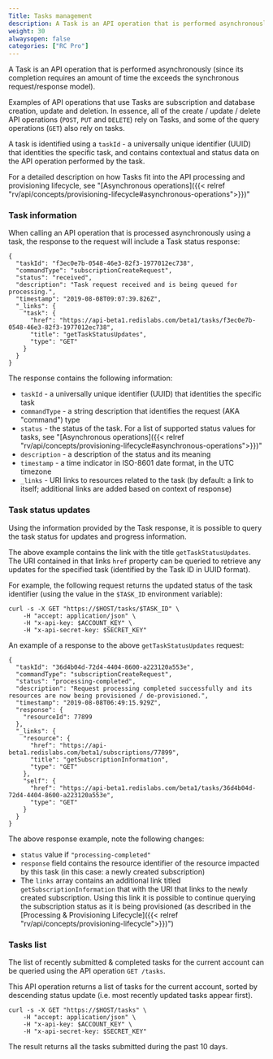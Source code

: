 ```yaml
---
Title: Tasks management
description: A Task is an API operation that is performed asynchronously (since its completion requires an amount of time the exceeds the synchronous request/response model). 
weight: 30
alwaysopen: false
categories: ["RC Pro"]
---
```


A Task is an API operation that is performed asynchronously (since its completion requires an amount of time the exceeds the synchronous request/response model). 

Examples of API operations that use Tasks are subscription and database creation, update and deletion. In essence, all of the create / update / delete API operations (`POST`, `PUT` and `DELETE`) rely on Tasks, and some of the query operations (`GET`) also rely on tasks.

A task is identified using a `taskId` - a universally unique identifier (UUID) that identities the specific task, and contains contextual and status data on the API operation performed by the task.

For a detailed description on how Tasks fit into the API processing and provisioning lifecycle, see "[Asynchronous operations]({{< relref  "rv/api/concepts/provisioning-lifecycle#asynchronous-operations">}})"

### Task information

When calling an API operation that is processed asynchronously using a task, the response to the request will include a Task status response:

```
{
  "taskId": "f3ec0e7b-0548-46e3-82f3-1977012ec738",
  "commandType": "subscriptionCreateRequest",
  "status": "received",
  "description": "Task request received and is being queued for processing.",
  "timestamp": "2019-08-08T09:07:39.826Z",
  "_links": {
    "task": {
      "href": "https://api-beta1.redislabs.com/beta1/tasks/f3ec0e7b-0548-46e3-82f3-1977012ec738",
      "title": "getTaskStatusUpdates",
      "type": "GET"
    }
  }
}
```

The response contains the following information:

- `taskId` - a universally unique identifier (UUID) that identities the specific task 
- `commandType` - a string description that identifies the request (AKA "command") type
- `status` - the status of the task. For a list of supported status values for tasks, see "[Asynchronous operations]({{< relref  "rv/api/concepts/provisioning-lifecycle#asynchronous-operations">}})"
- `description` - a description of the status and its meaning
- `timestamp` - a time indicator in ISO-8601 date format, in the UTC timezone
- `_links` - URI links to resources related to the task (by default: a link to itself; additional links are added based on context of response)

### Task status updates

Using the information provided by the Task response, it is possible to query the task status for updates and progress information.

The above example contains the link with the title `getTaskStatusUpdates`. The URI contained in that links `href` property can be queried to retrieve any updates for the specified task (identified by the Task ID in UUID format).

For example, the following request returns the updated status of the task identifier (using the value in the `$TASK_ID` environment variable):

```
curl -s -X GET "https://$HOST/tasks/$TASK_ID" \
    -H "accept: application/json" \
    -H "x-api-key: $ACCOUNT_KEY" \
    -H "x-api-secret-key: $SECRET_KEY"
```

An example of a response to the above `getTaskStatusUpdates` request:

```
{
  "taskId": "36d4b04d-72d4-4404-8600-a223120a553e",
  "commandType": "subscriptionCreateRequest",
  "status": "processing-completed",
  "description": "Request processing completed successfully and its resources are now being provisioned / de-provisioned.",
  "timestamp": "2019-08-08T06:49:15.929Z",
  "response": {
    "resourceId": 77899
  },
  "_links": {
    "resource": {
      "href": "https://api-beta1.redislabs.com/beta1/subscriptions/77899",
      "title": "getSubscriptionInformation",
      "type": "GET"
    },
    "self": {
      "href": "https://api-beta1.redislabs.com/beta1/tasks/36d4b04d-72d4-4404-8600-a223120a553e",
      "type": "GET"
    }
  }
}
```

The above response example, note the following changes: 

- `status` value if `"processing-completed"`
- `response` field contains the resource identifier of the resource impacted by this task (in this case: a newly created subscription)
- The `links` array contains an additional link titled `getSubscriptionInformation` that with the URI that links to the newly created subscription. Using this link it is possible to continue querying the subscription status as it is being provisioned (as described in the [Processing & Provisioning Lifecycle]({{< relref  "rv/api/concepts/provisioning-lifecycle">}})")


### Tasks list

The list of recently submitted & completed tasks for the current account can be queried using the API operation `GET /tasks`.

This API operation returns a list of tasks for the current account, sorted by descending status update (i.e. most recently updated tasks appear first).


```
curl -s -X GET "https://$HOST/tasks" \
    -H "accept: application/json" \
    -H "x-api-key: $ACCOUNT_KEY" \
    -H "x-api-secret-key: $SECRET_KEY"
```

The result returns all the tasks submitted during the past 10 days.
